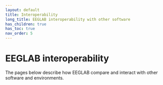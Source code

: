 ```yaml
---
layout: default
title: Interoperability
long_title: EEGLAB interoperability with other software
has_children: true
has_toc: true
nav_order: 5
---
```

# EEGLAB interoperability

The pages below describe how EEGLAB compare and interact with other software and environments.


